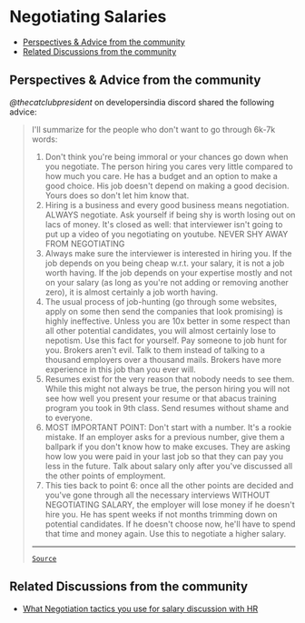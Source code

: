 <!-- omit from toc -->
# Negotiating Salaries

- [Perspectives \& Advice from the community](#perspectives--advice-from-the-community)
- [Related Discussions from the community](#related-discussions-from-the-community)

## Perspectives & Advice from the community

_@thecatclubpresident_ on developersindia discord shared the following advice:

<blockquote>

I'll summarize for the people who don't want to go through 6k-7k words:

1. Don't think you're being immoral or your chances go down when you negotiate. The person hiring you cares very little compared to how much you care. He has a budget and an option to make a good choice. His job doesn't depend on making a good decision. Yours does so don't let him know that.
2. Hiring is a business and every good business means negotiation. ALWAYS negotiate. Ask yourself if being shy is worth losing out on lacs of money. It's closed as well: that interviewer isn't going to put up a video of you negotiating on youtube. NEVER SHY AWAY FROM NEGOTIATING
3. Always make sure the interviewer is interested in hiring you. If the job depends on you being cheap w.r.t. your salary, it is not a job worth having. If the job depends on your expertise mostly and not on your salary (as long as you're not adding or removing another zero), it is almost certainly a job worth having.
4. The usual process of job-hunting (go through some websites, apply on some then send the companies that look promising) is highly ineffective. Unless you are 10x better in some respect than all other potential candidates, you will almost certainly lose to nepotism. Use this fact for yourself. Pay someone to job hunt for you. Brokers aren't evil. Talk to them instead of talking to a thousand employers over a thousand mails. Brokers have more experience in this job than you ever will. 
5. Resumes exist for the very reason that nobody needs to see them. While this might not always be true, the person hiring you will not see how well you present your resume or that abacus training program you took in 9th class. Send resumes without shame and to everyone.
6. MOST IMPORTANT POINT: Don't start with a number. It's a rookie mistake. If an employer asks for a previous number, give them a ballpark if you don't know how to make excuses. They are asking how low you were paid in your last job so that they can pay you less in the future. Talk about salary only after you've discussed all the other points of employment.
7. This ties back to point 6: once all the other points are decided and you've gone through all the necessary interviews WITHOUT NEGOTIATING SALARY, the employer will lose money if he doesn't hire you. He has spent weeks if not months trimming down on potential candidates. If he doesn't choose now, he'll have to spend that time and money again. Use this to negotiate a higher salary.

---

[`Source`](https://discord.com/channels/669880381649977354/670198758343966740/681394827337662476)

</blockquote>


## Related Discussions from the community

- [What Negotiation tactics you use for salary discussion with HR](https://www.reddit.com/r/developersIndia/comments/1f716gq/what_negotiation_tactics_you_use_for_salary/)